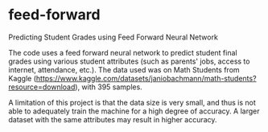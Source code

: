 # feed-forward
Predicting Student Grades using Feed Forward Neural Network 

The code uses a feed forward neural network to predict student final grades using various student attributes (such as parents' jobs, access to internet, attendance, etc.). The data used was on Math Students from Kaggle (https://www.kaggle.com/datasets/janiobachmann/math-students?resource=download), with 395 samples.

A limitation of this project is that the data size is very small, and thus is not able to adequately train the machine for a high degree of accuracy. A larger dataset with the same attributes may result in higher accuracy.
